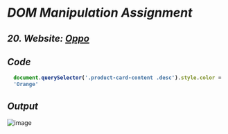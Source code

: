 # _DOM Manipulation Assignment_


## _20. Website: [Oppo](https://www.samsung.com/in/offer/online/samsung-fest/)_


## _Code_
<b>
  
```javascript
  document.querySelector('.product-card-content .desc').style.color = 'Orange'
  'Orange'
```
</b>


## _Output_
![image](https://user-images.githubusercontent.com/91872149/192700250-26540de5-a224-458f-ab13-48f94593bae4.png)

